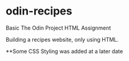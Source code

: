 # odin-recipes
Basic The Odin Project HTML Assignment

Building a recipes website, only using HTML.

**Some CSS Styling was added at a later date